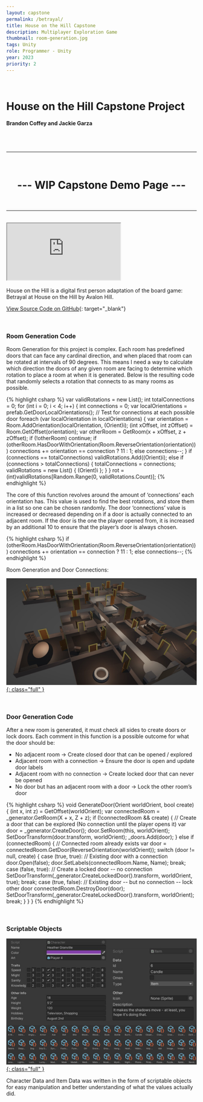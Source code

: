 ```yaml
---
layout: capstone
permalink: /betrayal/
title: House on the Hill Capstone
description: Multiplayer Exploration Game
thumbnail: room-generation.jpg
tags: Unity
role: Programmer - Unity
year: 2023
priority: 2
---
```


<br>

# House on the Hill Capstone Project

#### Brandon Coffey and Jackie Garza

<br>

<br>
<hr>
<br>

<h1 style="text-align:center">--- WIP Capstone Demo Page ---</h1>

<br>
<hr>
<br>

<iframe class="full aspect16-9" src="https://www.youtube.com/embed/orr80JQBYS4?autoplay=1&mute=1&loop=1&list=PLRNKKzTiLuHRi-ELRREsIU_8ouRoAs2pe&index=1" allowfullscreen></iframe>

House on the Hill is a digital first person adaptation of the board game: Betrayal at House on the Hill by Avalon Hill.

[View Source Code on GitHub](https://github.com/BrandonMCoffey/Betrayal-Capstone){: target="_blank"}

<br>

### Room Generation Code

Room Generation for this project is complex. Each room has predefined doors that can face any cardinal direction, and when placed that room can be rotated at intervals of 90 degrees.
This means I need a way to calculate which direction the doors of any given room are facing to determine which rotation to place a room at when it is generated. Below is the resulting code that randomly selects a rotation that connects to as many rooms as possible.

{% highlight csharp %}
var validRotations = new List<Orient>();
int totalConnections = 0;
for (int i = 0; i < 4; i++)
{
    int connections = 0;
    var localOrientations = prefab.GetDoorLocalOrientations();
    // Test for connections at each possible door
    foreach (var localOrientation in localOrientations)
    {
        var orientation = Room.AddOrientation(localOrientation, (Orient)i);
        (int xOffset, int zOffset) = Room.GetOffset(orientation);
        var otherRoom = GetRoom(x + xOffset, z + zOffset);
        if (!otherRoom) continue;
        if (otherRoom.HasDoorWithOrientation(Room.ReverseOrientation(orientation)))
            connections += orientation == connection ? 11 : 1;
        else connections--;
    }
    if (connections == totalConnections) validRotations.Add((Orient)i);
    else if (connections > totalConnections)
    {
        totalConnections = connections;
        validRotations = new List<Orient>() { (Orient)i };
    }
}
rot = (int)validRotations[Random.Range(0, validRotations.Count)];
{% endhighlight %}

The core of this function revolves around the amount of ‘connections’ each orientation has. This value is used to find the best rotations, and store them in a list so one can be chosen randomly.
The door ‘connections’ value is increased or decreased depending on if a door is actually connected to an adjacent room. If the door is the one the player opened from, it is increased by an additional 10 to ensure that the player’s door is always chosen.

{% highlight csharp %}
if (otherRoom.HasDoorWithOrientation(Room.ReverseOrientation(orientation)))
    connections += orientation == connection ? 11 : 1;
else connections--;
{% endhighlight %}

Room Generation and Door Connections:

<a href="room-generation.jpg" target="_blank">![](room-generation.jpg){: class="full" }</a>

<br>

### Door Generation Code

After a new room is generated, it must check all sides to create doors or lock doors.
Each comment in this function is a possible outcome for what the door should be:
-	No adjacent room → Create closed door that can be opened / explored
-	Adjacent room with a connection → Ensure the door is open and update door labels
-	Adjacent room with no connection → Create locked door that can never be opened
-	No door but has an adjacent room with a door → Lock the other room’s door

{% highlight csharp %}
void GenerateDoor(Orient worldOrient, bool create)
{
    (int x, int z) = GetOffset(worldOrient);
    var connectedRoom = _generator.GetRoom(X + x, Z + z);
    if (!connectedRoom && create)
    {
        // Create a door that can be explored (No connection until the player opens it)
        var door = _generator.CreateDoor();
        door.SetRoom(this, worldOrient);
        SetDoorTransform(door.transform, worldOrient);
        _doors.Add(door);
    }
    else if (connectedRoom)
    {
        // Connected room already exists
        var door = connectedRoom.GetDoor(ReverseOrientation(worldOrient));
        switch (door != null, create)
        {
            case (true, true):
                // Existing door with a connection
                door.Open(false);
                door.SetLabels(connectedRoom.Name, Name);
                break;
            case (false, true):
                // Create a locked door -- no connection
                SetDoorTransform(_generator.CreateLockedDoor().transform, worldOrient, true);
                break;
            case (true, false):
                // Existing door -- but no connection -- lock other door
                connectedRoom.DestroyDoor(door);
                SetDoorTransform(_generator.CreateLockedDoor().transform, worldOrient);
                break;
        }
    }
}
{% endhighlight %}

<br>

### Scriptable Objects

<a href="scriptable-objects.jpg" target="_blank">![](scriptable-objects.jpg){: class="full" }</a>

Character Data and Item Data was written in the form of scriptable objects for easy manipulation and better understanding of what the values actually did.
